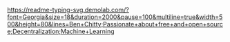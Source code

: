 https://readme-typing-svg.demolab.com/?font=Georgia&size=18&duration=2000&pause=100&multiline=true&width=500&height=80&lines=Ben+Chitty;Passionate+about+free+and+open+source;Decentralization;Machine+Learning
